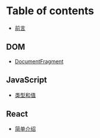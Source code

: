 # Table of contents

* [前言](README.md)

## DOM

* [DocumentFragment](dom/documentfragment.md)

## JavaScript

* [类型和值](javascript/untitled.md)

## React

* [简单介绍](react/jian-dan-jie-shao.md)

